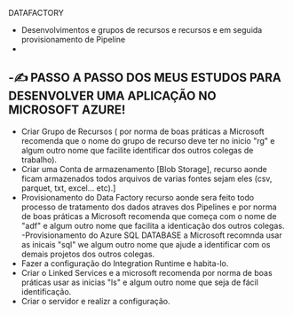  DATAFACTORY
- Desenvolvimentos e grupos de recursos e recursos e em seguida provisionamento de Pipeline
- 
-✍ PASSO A PASSO DOS MEUS ESTUDOS PARA DESENVOLVER UMA APLICAÇÃO NO MICROSOFT AZURE!
----------------------------------------------------------------------------------------------------------------------------------------------------------------------------------------------------------------------------------------------------------------------------------------------------------------------------------------------------------------------
- Criar Grupo de Recursos ( por norma de boas práticas a Microsoft recomenda que o nome do grupo de recurso deve ter no inicio "rg" e algum outro nome  que facilite identificar dos outros colegas de trabalho).
- Criar uma Conta de armazenamento [Blob Storage], recurso aonde ficam armazenados todos arquivos de varias fontes sejam eles (csv, parquet, txt, excel... etc).]
- Provisionamento do Data Factory recurso aonde sera feito todo processo de tratamento dos dados atraves dos Pipelines e por norma de boas práticas a Microsoft recomenda que começa com o nome de "adf" e algum outro nome que facilita a identicação dos outros colegas.
-Provisionamento do Azure SQL DATABASE  a Microsoft recomnda usar as inicais "sql" we algum outro nome que ajude a identificar com os demais projetos dos outros colegas.
- Fazer a configuração do Integration Runtime e habita-lo.
- Criar o Linked Services e a microsoft recomenda por norma de boas práticas usar as inicias "ls" e algum outro nome que seja de fácil identificação.
- Criar o servidor e realizr a configuração.
